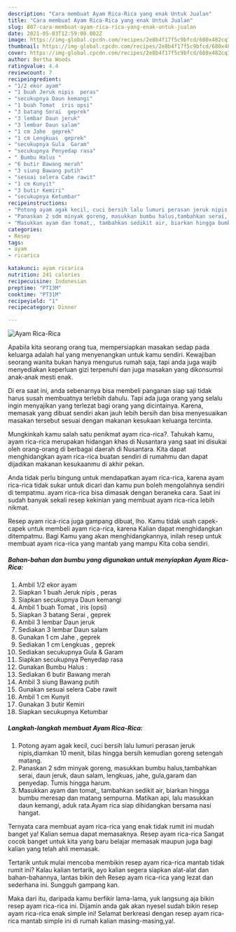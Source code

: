 ```yaml
---
description: "Cara membuat Ayam Rica-Rica yang enak Untuk Jualan"
title: "Cara membuat Ayam Rica-Rica yang enak Untuk Jualan"
slug: 807-cara-membuat-ayam-rica-rica-yang-enak-untuk-jualan
date: 2021-05-03T12:59:08.002Z
image: https://img-global.cpcdn.com/recipes/2e8b4f17f5c9bfcd/680x482cq70/ayam-rica-rica-foto-resep-utama.jpg
thumbnail: https://img-global.cpcdn.com/recipes/2e8b4f17f5c9bfcd/680x482cq70/ayam-rica-rica-foto-resep-utama.jpg
cover: https://img-global.cpcdn.com/recipes/2e8b4f17f5c9bfcd/680x482cq70/ayam-rica-rica-foto-resep-utama.jpg
author: Bertha Woods
ratingvalue: 4.4
reviewcount: 7
recipeingredient:
- "1/2 ekor ayam"
- "1 buah Jeruk nipis  peras"
- "secukupnya Daun kemangi"
- "1 buah Tomat  iris opsi"
- "3 batang Serai  geprek"
- "3 lembar Daun jeruk"
- "3 lembar Daun salam"
- "1 cm Jahe  geprek"
- "1 cm Lengkuas  geprek"
- "secukupnya Gula  Garam"
- "secukupnya Penyedap rasa"
- " Bumbu Halus "
- "6 butir Bawang merah"
- "3 siung Bawang putih"
- "sesuai selera Cabe rawit"
- "1 cm Kunyit"
- "3 butir Kemiri"
- "secukupnya Ketumbar"
recipeinstructions:
- "Potong ayam agak kecil, cuci bersih lalu lumuri perasan jeruk nipis,diamkan 10 menit, bilas hingga bersih kemudian goreng setengah matang."
- "Panaskan 2 sdm minyak goreng, masukkan bumbu halus,tambahkan serai, daun jeruk, daun salam, lengkuas, jahe, gula,garam dan penyedap. Tumis hingga harum."
- "Masukkan ayam dan tomat,, tambahkan sedikit air, biarkan hingga bumbu meresap dan matang sempurna. Matikan api, lalu masukkan daun kemangi, aduk rata.Ayam rica siap dihidangkan bersama nasi hangat."
categories:
- Resep
tags:
- ayam
- ricarica

katakunci: ayam ricarica 
nutrition: 241 calories
recipecuisine: Indonesian
preptime: "PT13M"
cooktime: "PT31M"
recipeyield: "1"
recipecategory: Dinner

---
```



![Ayam Rica-Rica](https://img-global.cpcdn.com/recipes/2e8b4f17f5c9bfcd/680x482cq70/ayam-rica-rica-foto-resep-utama.jpg)

Apabila kita seorang orang tua, mempersiapkan masakan sedap pada keluarga adalah hal yang menyenangkan untuk kamu sendiri. Kewajiban seorang  wanita bukan hanya mengurus rumah saja, tapi anda juga wajib menyediakan keperluan gizi terpenuhi dan juga masakan yang dikonsumsi anak-anak mesti enak.

Di era  saat ini, anda sebenarnya bisa membeli panganan siap saji tidak harus susah membuatnya terlebih dahulu. Tapi ada juga orang yang selalu ingin menyajikan yang terlezat bagi orang yang dicintainya. Karena, memasak yang dibuat sendiri akan jauh lebih bersih dan bisa menyesuaikan masakan tersebut sesuai dengan makanan kesukaan keluarga tercinta. 



Mungkinkah kamu salah satu penikmat ayam rica-rica?. Tahukah kamu, ayam rica-rica merupakan hidangan khas di Nusantara yang saat ini disukai oleh orang-orang di berbagai daerah di Nusantara. Kita dapat menghidangkan ayam rica-rica buatan sendiri di rumahmu dan dapat dijadikan makanan kesukaanmu di akhir pekan.

Anda tidak perlu bingung untuk mendapatkan ayam rica-rica, karena ayam rica-rica tidak sukar untuk dicari dan kamu pun boleh mengolahnya sendiri di tempatmu. ayam rica-rica bisa dimasak dengan beraneka cara. Saat ini sudah banyak sekali resep kekinian yang membuat ayam rica-rica lebih nikmat.

Resep ayam rica-rica juga gampang dibuat, lho. Kamu tidak usah capek-capek untuk membeli ayam rica-rica, karena Kalian dapat menghidangkan ditempatmu. Bagi Kamu yang akan menghidangkannya, inilah resep untuk membuat ayam rica-rica yang mantab yang mampu Kita coba sendiri.

<!--inarticleads1-->

##### Bahan-bahan dan bumbu yang digunakan untuk menyiapkan Ayam Rica-Rica:

1. Ambil 1/2 ekor ayam
1. Siapkan 1 buah Jeruk nipis , peras
1. Siapkan secukupnya Daun kemangi
1. Ambil 1 buah Tomat , iris (opsi)
1. Siapkan 3 batang Serai , geprek
1. Ambil 3 lembar Daun jeruk
1. Sediakan 3 lembar Daun salam
1. Gunakan 1 cm Jahe , geprek
1. Sediakan 1 cm Lengkuas , geprek
1. Sediakan secukupnya Gula &amp; Garam
1. Siapkan secukupnya Penyedap rasa
1. Gunakan  Bumbu Halus :
1. Sediakan 6 butir Bawang merah
1. Ambil 3 siung Bawang putih
1. Gunakan sesuai selera Cabe rawit
1. Ambil 1 cm Kunyit
1. Gunakan 3 butir Kemiri
1. Siapkan secukupnya Ketumbar




<!--inarticleads2-->

##### Langkah-langkah membuat Ayam Rica-Rica:

1. Potong ayam agak kecil, cuci bersih lalu lumuri perasan jeruk nipis,diamkan 10 menit, bilas hingga bersih kemudian goreng setengah matang.
1. Panaskan 2 sdm minyak goreng, masukkan bumbu halus,tambahkan serai, daun jeruk, daun salam, lengkuas, jahe, gula,garam dan penyedap. Tumis hingga harum.
1. Masukkan ayam dan tomat,, tambahkan sedikit air, biarkan hingga bumbu meresap dan matang sempurna. Matikan api, lalu masukkan daun kemangi, aduk rata.Ayam rica siap dihidangkan bersama nasi hangat.




Ternyata cara membuat ayam rica-rica yang enak tidak rumit ini mudah banget ya! Kalian semua dapat memasaknya. Resep ayam rica-rica Sangat cocok banget untuk kita yang baru belajar memasak maupun juga bagi kalian yang telah ahli memasak.

Tertarik untuk mulai mencoba membikin resep ayam rica-rica mantab tidak rumit ini? Kalau kalian tertarik, ayo kalian segera siapkan alat-alat dan bahan-bahannya, lantas bikin deh Resep ayam rica-rica yang lezat dan sederhana ini. Sungguh gampang kan. 

Maka dari itu, daripada kamu berfikir lama-lama, yuk langsung aja bikin resep ayam rica-rica ini. Dijamin anda gak akan nyesel sudah bikin resep ayam rica-rica enak simple ini! Selamat berkreasi dengan resep ayam rica-rica mantab simple ini di rumah kalian masing-masing,ya!.

